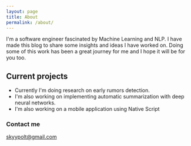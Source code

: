 ```yaml
---
layout: page
title: About
permalink: /about/
---
```


I'm a software engineer fascinated by Machine Learning and NLP. I have made this blog to share some insights and ideas I have worked on. Doing some of this work has been a great journey for me and I hope it will be for you too.

## Current projects

* Currently I'm doing research on early rumors detection.
* I'm also working on implementing automatic summarization with deep neural networks.
* I'm also working on a mobile application using Native Script



### Contact me

[skyypolt@gmail.com](mailto:skyypolt@gmail.com)
